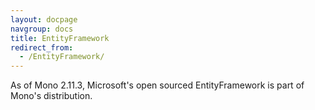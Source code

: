 ```yaml
---
layout: docpage
navgroup: docs
title: EntityFramework
redirect_from:
  - /EntityFramework/
---
```


As of Mono 2.11.3, Microsoft's open sourced EntityFramework is part of Mono's distribution.

